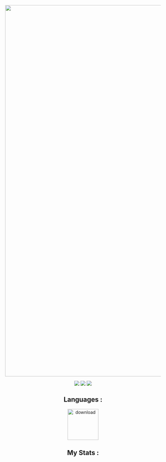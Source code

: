 <img align="center" width= 1200 src="https://i.ibb.co/7R1sbjX/Le-Akram.jpg">
<p align="center">
 
 <img src="https://badges.pufler.dev/visits/DaoudAkram60/DaoudAkram60"/> 
 <img src="https://badges.pufler.dev/repos/DaoudAkram60"/>
 <img src="https://badges.pufler.dev/commits/monthly/DaoudAkram60"/>

</p>

<h2 align="center">Languages :</h2>
<p align="center">
<img width = 100 src="https://i.ibb.co/rGFTQrw/download.jpg" alt="download" border="0"></a>
</p>
<h2 align = "center">My Stats :</h2>
